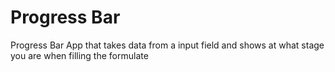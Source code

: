 # Progress Bar

Progress Bar App that takes data from a input field and shows at what stage you are when filling the formulate
